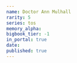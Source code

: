 ```yaml
---
name: Doctor Ann Mulhall
rarity: 5
series: tos
memory_alpha:
bigbook_tier: -1
in_portal: true
date:
published: true
---
```



